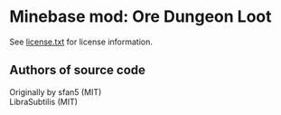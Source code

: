 Minebase mod: Ore Dungeon Loot
==============================
See [license.txt](./license.txt) for license information.

Authors of source code
----------------------
Originally by sfan5 (MIT)  
LibraSubtilis (MIT)
